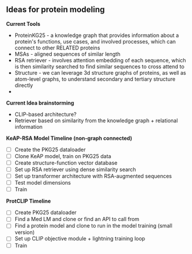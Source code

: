 ## Ideas for protein modeling

**Current Tools**
- ProteinKG25 - a knowledge graph that provides information about a protein's functions, use cases, and involved processes, which can connect to other RELATED proteins
- MSAs - aligned sequences of similar length 
- RSA retriever - involves attention embedding of each sequence, which is then similarity searched to find similar sequences to cross attend to
- Structure - we can leverage 3d structure graphs of proteins, as well as atom-level graphs, to understand secondary and tertiary structure directly
- 

**Current Idea brainstorming**
- CLIP-based architecture?
- Retriever based on similarity from the knowledge graph + relational information


**KeAP-RSA Model Timeline (non-graph connected)**
- [ ] Create the PKG25 dataloader
- [ ] Clone KeAP model, train on PKG25 data
- [ ] Create structure-function vector database
- [ ] Set up RSA retriever using dense similarity search
- [ ] Set up transformer architecture with RSA-augmented sequences
- [ ] Test model dimensions
- [ ] Train

**ProtCLIP Timeline**
- [ ] Create PKG25 dataloader
- [ ] Find a Med LM and clone or find an API to call from
- [ ] Find a protein model and clone to run in the model training (small version)
- [ ] Set up CLIP objective module + lightning training loop
- [ ] Train
